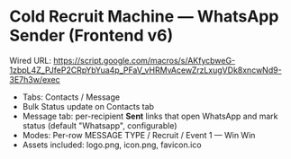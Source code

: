 
# Cold Recruit Machine — WhatsApp Sender (Frontend v6)
Wired URL:
https://script.google.com/macros/s/AKfycbweG-1zbpL4Z_PJfeP2CRpYbYua4p_PFaV_vHRMvAcewZrzLxugVDk8xncwNd9-3E7h3w/exec

- Tabs: Contacts / Message
- Bulk Status update on Contacts tab
- Message tab: per-recipient **Sent** links that open WhatsApp and mark status (default "Whatsapp", configurable)
- Modes: Per-row MESSAGE TYPE / Recruit / Event 1 — Win Win
- Assets included: logo.png, icon.png, favicon.ico
